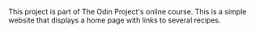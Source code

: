 This project is part of The Odin Project's online course. This is a simple website that displays a home page with links to several recipes. 
